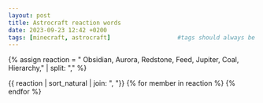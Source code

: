 ```yaml
---
layout: post
title: Astrocraft reaction words
date: 2023-09-23 12:42 +0200
tags: [minecraft, astrocraft]                   #tags should always be lowercase
---
```


{% assign reaction = "
Obsidian,
Aurora,
Redstone,
Feed,
Jupiter,
Coal,
Hierarchy," | split: "," %}

{{ reaction | sort_natural | join: ",  "}}
{% for member in reaction %}
{% endfor %}